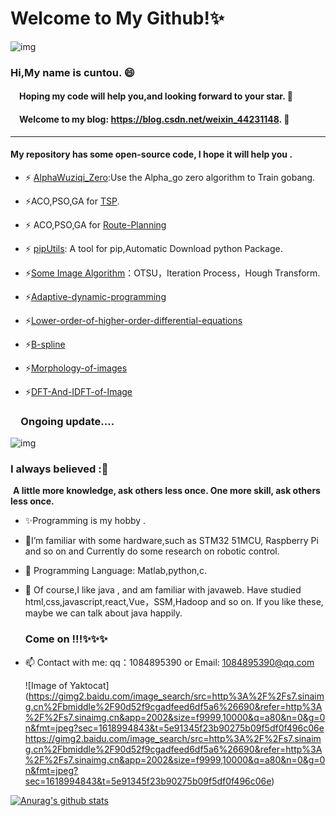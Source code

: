# Welcome to My Github!✨

![img](https://gimg2.baidu.com/image_search/src=http%3A%2F%2Fatt.bbs.yy.com%2Fforum%2F201705%2F21%2F004241e6eg9c2ri3t66rov.gif&refer=http%3A%2F%2Fatt.bbs.yy.com&app=2002&size=f9999,10000&q=a80&n=0&g=0n&fmt=jpeg?sec=1618991643&t=015e117ae623848c7aec55c96a56aeed)

### 

### Hi,My name is cuntou. 😄

#### &emsp;Hoping my code will help you,and looking forward to your star. 👋

#### &emsp;Welcome to my blog: https://blog.csdn.net/weixin_44231148. 👋

-- -

#### My repository has some open-source code, I hope it will help you .

- ⚡ [AlphaWuziqi_Zero](https://github.com/cuntou0906/AlphaWuziqi_Zero):Use the Alpha_go zero algorithm to Train gobang.
- ⚡ACO,PSO,GA for [TSP](https://github.com/cuntou0906/TSP).
- ⚡ ACO,PSO,GA for [Route-Planning](https://github.com/cuntou0906/Route-Planning) 

- ⚡ [pipUtils](https://github.com/cuntou0906/pipUtils): A tool for pip,Automatic Download python Package. 
- ⚡[Some Image Algorithm](https://github.com/cuntou0906/Image-Segmentation)：OTSU，Iteration Process，Hough Transform.
- ⚡[Adaptive-dynamic-programming](https://github.com/cuntou0906/Adaptive-dynamic-programming)
- ⚡[Lower-order-of-higher-order-differential-equations](https://github.com/cuntou0906/Lower-order-of-higher-order-differential-equations)
- ⚡[B-spline](https://github.com/cuntou0906/B-spline)
- ⚡[Morphology-of-images](https://github.com/cuntou0906/Morphology-of-images)
- ⚡[DFT-And-IDFT-of-Image](https://github.com/cuntou0906/DFT-And-IDFT-of-Image)

### **&emsp;Ongoing update**....

![img](https://gimg2.baidu.com/image_search/src=http%3A%2F%2Fs7.sinaimg.cn%2Fbmiddle%2F90d52f9cgadfeed6df5a6%26690&refer=http%3A%2F%2Fs7.sinaimg.cn&app=2002&size=f9999,10000&q=a80&n=0&g=0n&fmt=jpeg?sec=1618994406&t=a6bb939d4382b2c2558ca69978e10ffc)

### I always believed :🤔

​       <b>A little more knowledge, ask others less once. One more skill, ask others less once.</b>

- ✨Programming is my hobby . 
- 🔭I’m  familiar with some hardware,such as STM32 51MCU, Raspberry Pi and so on and Currently do some research on robotic control.
- 🌱 Programming Language: Matlab,python,c.
- 👯 Of course,I like java , and am familiar with javaweb. Have studied  html,css,javascript,react,Vue，SSM,Hadoop and so on. If you like these, maybe we can talk about java happily.

   ### Come on !!!✨✨✨
   
- 📫 Contact with me:  qq：1084895390  or Email:  1084895390@qq.com

  ![Image of Yaktocat](https://gimg2.baidu.com/image_search/src=http%3A%2F%2Fs7.sinaimg.cn%2Fbmiddle%2F90d52f9cgadfeed6df5a6%26690&refer=http%3A%2F%2Fs7.sinaimg.cn&app=2002&size=f9999,10000&q=a80&n=0&g=0n&fmt=jpeg?sec=1618994843&t=5e91345f23b90275b09f5df0f496c06e
https://gimg2.baidu.com/image_search/src=http%3A%2F%2Fs7.sinaimg.cn%2Fbmiddle%2F90d52f9cgadfeed6df5a6%26690&refer=http%3A%2F%2Fs7.sinaimg.cn&app=2002&size=f9999,10000&q=a80&n=0&g=0n&fmt=jpeg?sec=1618994843&t=5e91345f23b90275b09f5df0f496c06e)


[![Anurag's github stats](https://github-readme-stats.vercel.app/api?username=cuntou0906)](https://github.com/anuraghazra/github-readme-stats)


